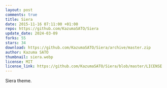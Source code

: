 ```yaml
---
layout: post
comments: true
title: Siera
date: 2015-11-16 07:11:00 +01:00
repo: https://github.com/KazumaSATO/Siera
update_date: 2024-03-09
forks: 55
stars: 34
download: https://github.com/KazumaSATO/Siera/archive/master.zip
author: Kazuma SATO
thumbnail: siera.webp
license: MIT
license_link: https://github.com/KazumaSATO/Siera/blob/master/LICENSE
---
```


Siera theme.
